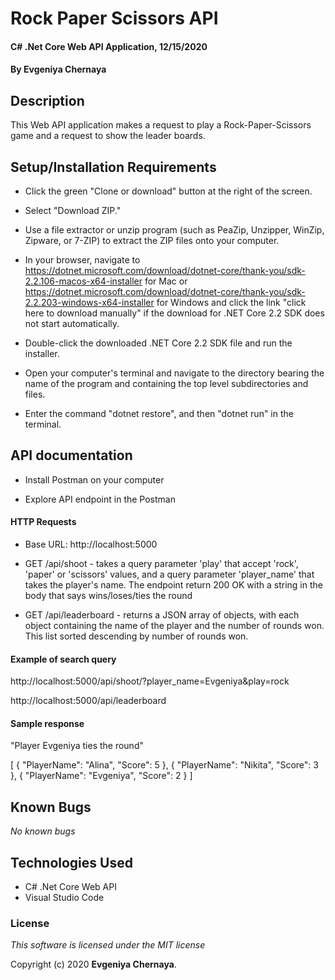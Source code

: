 # Rock Paper Scissors API

#### C# .Net Core Web API Application, 12/15/2020

#### By **Evgeniya Chernaya**

## Description

This Web API application makes a request to play a Rock-Paper-Scissors game and a request to show the leader boards.

## Setup/Installation Requirements

* Click the green "Clone or download" button at the right of the screen.

* Select "Download ZIP."

* Use a file extractor or unzip program (such as PeaZip, Unzipper, WinZip, Zipware, or 7-ZIP) to extract the ZIP files onto your computer.

* In your browser, navigate to https://dotnet.microsoft.com/download/dotnet-core/thank-you/sdk-2.2.106-macos-x64-installer for Mac or https://dotnet.microsoft.com/download/dotnet-core/thank-you/sdk-2.2.203-windows-x64-installer for Windows and click the link "click here to download manually" if the download for .NET Core 2.2 SDK does not start automatically.

* Double-click the downloaded .NET Core 2.2 SDK file and run the installer.

* Open your computer's terminal and navigate to the directory bearing the name of the program and containing the top level subdirectories and files.

* Enter the command "dotnet restore", and then "dotnet run" in the terminal.

## API documentation

* Install Postman on your computer 

* Explore API endpoint in the Postman

#### HTTP Requests

* Base URL: http://localhost:5000
 
* GET /api/shoot - takes a query parameter 'play' that accept 'rock', 'paper' or 'scissors' values, and a query
parameter 'player_name' that takes the player's name. The endpoint return 200 OK with a string in the body that says <Player Name> wins/loses/ties the round

* GET /api/leaderboard - returns a JSON array of objects, with each object containing the name of the player and the number of rounds won. This list sorted descending by number of rounds won.

#### Example of search query

http://localhost:5000/api/shoot/?player_name=Evgeniya&play=rock

http://localhost:5000/api/leaderboard

#### Sample response

"Player Evgeniya ties the round"

[
  {
    "PlayerName": "Alina",
    "Score": 5
  },
  {
    "PlayerName": "Nikita",
    "Score": 3
  },
  {
    "PlayerName": "Evgeniya",
    "Score": 2
  }
]

## Known Bugs

_No known bugs_

## Technologies Used

  * C# .Net Core Web API
  * Visual Studio Code

### License

_This software is licensed under the MIT license_

Copyright (c) 2020 **Evgeniya Chernaya**.